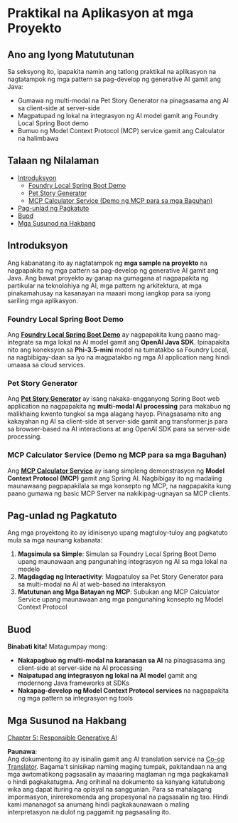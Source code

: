 <!--
CO_OP_TRANSLATOR_METADATA:
{
  "original_hash": "df269f529a172a0197ef28460bf1da9f",
  "translation_date": "2025-07-25T11:45:44+00:00",
  "source_file": "04-PracticalSamples/README.md",
  "language_code": "tl"
}
-->
# Praktikal na Aplikasyon at mga Proyekto

## Ano ang Iyong Matututunan
Sa seksyong ito, ipapakita namin ang tatlong praktikal na aplikasyon na nagtatampok ng mga pattern sa pag-develop ng generative AI gamit ang Java:
- Gumawa ng multi-modal na Pet Story Generator na pinagsasama ang AI sa client-side at server-side
- Magpatupad ng lokal na integrasyon ng AI model gamit ang Foundry Local Spring Boot demo
- Bumuo ng Model Context Protocol (MCP) service gamit ang Calculator na halimbawa

## Talaan ng Nilalaman

- [Introduksyon](../../../04-PracticalSamples)
  - [Foundry Local Spring Boot Demo](../../../04-PracticalSamples)
  - [Pet Story Generator](../../../04-PracticalSamples)
  - [MCP Calculator Service (Demo ng MCP para sa mga Baguhan)](../../../04-PracticalSamples)
- [Pag-unlad ng Pagkatuto](../../../04-PracticalSamples)
- [Buod](../../../04-PracticalSamples)
- [Mga Susunod na Hakbang](../../../04-PracticalSamples)

## Introduksyon

Ang kabanatang ito ay nagtatampok ng **mga sample na proyekto** na nagpapakita ng mga pattern sa pag-develop ng generative AI gamit ang Java. Ang bawat proyekto ay ganap na gumagana at nagpapakita ng partikular na teknolohiya ng AI, mga pattern ng arkitektura, at mga pinakamahusay na kasanayan na maaari mong iangkop para sa iyong sariling mga aplikasyon.

### Foundry Local Spring Boot Demo

Ang **[Foundry Local Spring Boot Demo](foundrylocal/README.md)** ay nagpapakita kung paano mag-integrate sa mga lokal na AI model gamit ang **OpenAI Java SDK**. Ipinapakita nito ang koneksyon sa **Phi-3.5-mini** model na tumatakbo sa Foundry Local, na nagbibigay-daan sa iyo na magpatakbo ng mga AI application nang hindi umaasa sa cloud services.

### Pet Story Generator

Ang **[Pet Story Generator](petstory/README.md)** ay isang nakaka-engganyong Spring Boot web application na nagpapakita ng **multi-modal AI processing** para makabuo ng malikhaing kwento tungkol sa mga alagang hayop. Pinagsasama nito ang kakayahan ng AI sa client-side at server-side gamit ang transformer.js para sa browser-based na AI interactions at ang OpenAI SDK para sa server-side processing.

### MCP Calculator Service (Demo ng MCP para sa mga Baguhan)

Ang **[MCP Calculator Service](mcp/calculator/README.md)** ay isang simpleng demonstrasyon ng **Model Context Protocol (MCP)** gamit ang Spring AI. Nagbibigay ito ng madaling maunawaang pagpapakilala sa mga konsepto ng MCP, na nagpapakita kung paano gumawa ng basic MCP Server na nakikipag-ugnayan sa MCP clients.

## Pag-unlad ng Pagkatuto

Ang mga proyektong ito ay idinisenyo upang magtuloy-tuloy ang pagkatuto mula sa mga naunang kabanata:

1. **Magsimula sa Simple**: Simulan sa Foundry Local Spring Boot Demo upang maunawaan ang pangunahing integrasyon ng AI sa mga lokal na modelo
2. **Magdagdag ng Interactivity**: Magpatuloy sa Pet Story Generator para sa multi-modal na AI at web-based na interaksyon
3. **Matutunan ang Mga Batayan ng MCP**: Subukan ang MCP Calculator Service upang maunawaan ang mga pangunahing konsepto ng Model Context Protocol

## Buod

**Binabati kita!** Matagumpay mong:

- **Nakapagbuo ng multi-modal na karanasan sa AI** na pinagsasama ang client-side at server-side na AI processing
- **Naipatupad ang integrasyon ng lokal na AI model** gamit ang modernong Java frameworks at SDKs
- **Nakapag-develop ng Model Context Protocol services** na nagpapakita ng mga pattern sa integrasyon ng tools

## Mga Susunod na Hakbang

[Chapter 5: Responsible Generative AI](../05-ResponsibleGenAI/README.md)

**Paunawa**:  
Ang dokumentong ito ay isinalin gamit ang AI translation service na [Co-op Translator](https://github.com/Azure/co-op-translator). Bagama't sinisikap naming maging tumpak, pakitandaan na ang mga awtomatikong pagsasalin ay maaaring maglaman ng mga pagkakamali o hindi pagkakatugma. Ang orihinal na dokumento sa kanyang katutubong wika ang dapat ituring na opisyal na sanggunian. Para sa mahalagang impormasyon, inirerekomenda ang propesyonal na pagsasalin ng tao. Hindi kami mananagot sa anumang hindi pagkakaunawaan o maling interpretasyon na dulot ng paggamit ng pagsasaling ito.